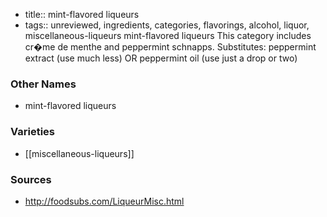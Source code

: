 - title:: mint-flavored liqueurs
- tags:: unreviewed, ingredients, categories, flavorings, alcohol, liquor, miscellaneous-liqueurs
mint-flavored liqueurs This category includes cr�me de menthe and peppermint schnapps. Substitutes: peppermint extract (use much less) OR peppermint oil (use just a drop or two)

### Other Names

* mint-flavored liqueurs

### Varieties

* [[miscellaneous-liqueurs]]

### Sources
* http://foodsubs.com/LiqueurMisc.html

